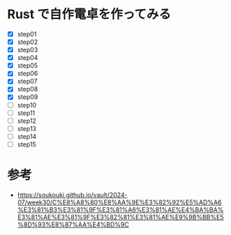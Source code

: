 # Rust で自作電卓を作ってみる
- [x] step01
- [x] step02
- [x] step03
- [x] step04
- [x] step05
- [x] step06
- [x] step07
- [x] step08
- [x] step09
- [ ] step10
- [ ] step11
- [ ] step12
- [ ] step13
- [ ] step14
- [ ] step15

# 参考
- https://soukouki.github.io/vault/2024-07/week30/C%E8%A8%80%E8%AA%9E%E3%82%92%E5%AD%A6%E3%81%B3%E3%81%9F%E3%81%A6%E3%81%AE%E4%BA%BA%E3%81%AE%E3%81%9F%E3%82%81%E3%81%AE%E9%9B%BB%E5%8D%93%E8%87%AA%E4%BD%9C